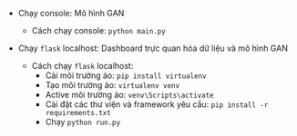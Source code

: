 * Chạy console: Mô hình GAN

    - Cách chạy console: `python main.py`

* Chạy `flask` localhost: Dashboard trực quan hóa dữ liệu và mô hình GAN

    - Cách chạy `flask` localhost:
        - Cài môi trường ảo: `pip install virtualenv`
        - Tạo môi trường ảo: `virtualenv venv`
        - Active môi trường ảo: `venv\Scripts\activate`
        - Cài đặt các thư viện và framework yêu cầu: `pip install -r requirements.txt`
        - Chạy `python run.py`